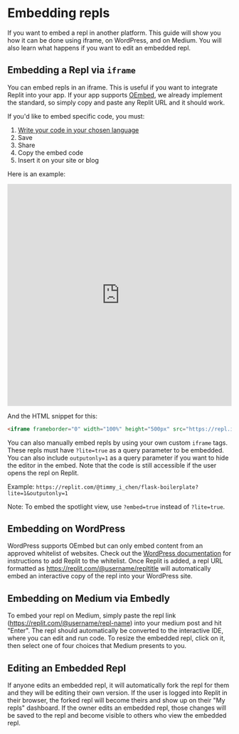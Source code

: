 # Embedding repls

If you want to embed a repl in another platform. This guide will show you how it can be done using iframe, on WordPress, and on Medium. You will also learn what happens if you want to edit an embedded repl. 

## Embedding a Repl via `iframe`

You can embed repls in an iframe. This is useful if you want to integrate Replit into your app. If your app supports [OEmbed](https://oembed.com/), we already
implement the standard, so simply copy and paste any Replit URL and it should work.

If you'd like to embed specific code, you must:

1. [Write your code in your chosen language](https://replit.com/languages)
2. Save
3. Share
4. Copy the embed code
5. Insert it on your site or blog

Here is an example:

<iframe frameborder="0" width="100%" height="500px" src="https://repl.it/@amasad/PitifulLastingWhoopingcrane?lite=true"></iframe>

And the HTML snippet for this:

```html
<iframe frameborder="0" width="100%" height="500px" src="https://repl.it/@amasad/PitifulLastingWhoopingcrane?lite=true"></iframe>
```

You can also manually embed repls by using your own custom `iframe` tags. These repls must have `?lite=true` as a query parameter to be embedded. You can also include `outputonly=1` as a query parameter if you want to hide the editor in the embed. Note that the code is still accessible if the user opens the repl on Replit.

Example: `https://replit.com/@timmy_i_chen/flask-boilerplate?lite=1&outputonly=1`


Note: To embed the spotlight view, use `?embed=true` instead of `?lite=true`.

## Embedding on WordPress

WordPress supports OEmbed but can only embed content from an approved whitelist of websites. Check out the [WordPress documentation](https://wordpress.org/support/article/embeds/#adding-support-for-an-oembed-enabled-site) for instructions to add Replit to the whitelist. Once Replit is added, a repl URL formatted as https://replit.com/@username/repltitle will automatically embed an interactive copy of the repl into your WordPress site.

## Embedding on Medium via Embedly

To embed your repl on Medium, simply paste the repl link
(https://replit.com/@username/repl-name) into your medium post and hit "Enter". The repl should automatically be converted to the interactive IDE, where you can edit and run code. To resize the embedded repl, click on it, then select one of four choices that Medium presents to you.

## Editing an Embedded Repl

If anyone edits an embedded repl, it will automatically fork the repl for them and they will be editing their own version. If the user is logged into Replit in their browser, the forked repl will become theirs and show up on their "My repls" dashboard. If the owner edits an embedded repl, those changes will be saved to the repl and become visible to others who view the embedded repl.
